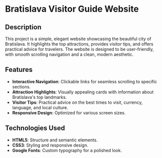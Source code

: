 # Bratislava Visitor Guide Website

## Description
This project is a simple, elegant website showcasing the beautiful city of Bratislava. It highlights the top attractions, provides visitor tips, and offers practical advice for travelers. The website is designed to be user-friendly, with smooth scrolling navigation and a clean, modern aesthetic.

## Features
- **Interactive Navigation**: Clickable links for seamless scrolling to specific sections.
- **Attraction Highlights**: Visually appealing cards with information about Bratislava's top landmarks.
- **Visitor Tips**: Practical advice on the best times to visit, currency, language, and local culture.
- **Responsive Design**: Optimized for various screen sizes.

## Technologies Used
- **HTML5**: Structure and semantic elements.
- **CSS3**: Styling and responsive design.
- **Google Fonts**: Custom typography for a polished look.
